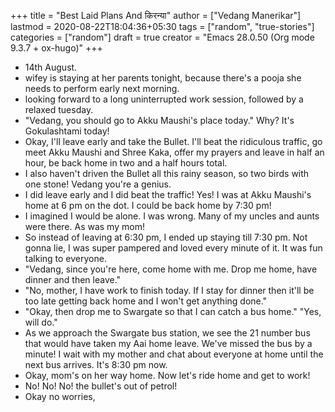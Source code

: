 +++
title = "Best Laid Plans And किरन्या"
author = ["Vedang Manerikar"]
lastmod = 2020-08-22T18:04:36+05:30
tags = ["random", "true-stories"]
categories = ["random"]
draft = true
creator = "Emacs 28.0.50 (Org mode 9.3.7 + ox-hugo)"
+++

-   14th August.
-   wifey is staying at her parents tonight, because there's a pooja she
    needs to perform early next morning.
-   looking forward to a long uninterrupted work session, followed by a
    relaxed tuesday.
-   "Vedang, you should go to Akku Maushi's place today." Why? It's
    Gokulashtami today!
-   Okay, I'll leave early and take the Bullet. I'll beat the ridiculous
    traffic, go meet Akku Maushi and Shree Kaka, offer my prayers and
    leave in half an hour, be back home in two and a half hours total.
-   I also haven't driven the Bullet all this rainy season, so two birds
    with one stone! Vedang you're a genius.
-   I did leave early and I did beat the traffic! Yes! I was at Akku
    Maushi's home at 6 pm on the dot. I could be back home by 7:30 pm!
-   I imagined I would be alone. I was wrong. Many of my uncles and
    aunts were there. As was my mom!
-   So instead of leaving at 6:30 pm, I ended up staying till 7:30 pm.
    Not gonna lie, I was super pampered and loved every minute of it. It
    was fun talking to everyone.
-   "Vedang, since you're here, come home with me. Drop me home, have
    dinner and then leave."
-   "No, mother, I have work to finish today. If I stay for dinner then
    it'll be too late getting back home and I won't get anything done."
-   "Okay, then drop me to Swargate so that I can catch a bus home."
    "Yes, will do."
-   As we approach the Swargate bus station, we see the 21 number bus
    that would have taken my Aai home leave. We've missed the bus by a
    minute! I wait with my mother and chat about everyone at home until
    the next bus arrives. It's 8:30 pm now.
-   Okay, mom's on her way home. Now let's ride home and get to work!
-   No! No! No! the bullet's out of petrol!
-   Okay no worries,
